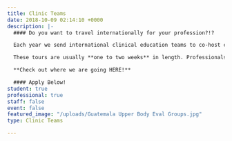 ```yaml
---
title: Clinic Teams
date: 2018-10-09 02:14:10 +0000
description: |-
  #### Do you want to travel internationally for your profession?!?

  Each year we send international clinical education teams to co-host conferences and clinics on sports medicine and strength & conditioning with professionals and students in other countries, while communicating Christ’s love with others.

  These tours are usually **one to two weeks** in length. Professionals and college students are welcomed to apply in order to experience missions in your field of expertise!

  **Check out where we are going HERE!**

  #### Apply Below!
student: true
professional: true
staff: false
event: false
featured_image: "/uploads/Guatemala Upper Body Eval Groups.jpg"
type: Clinic Teams

---
```

